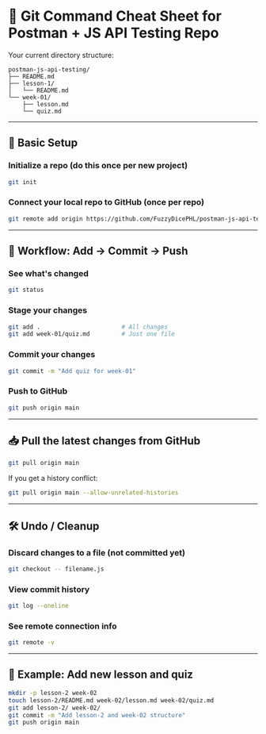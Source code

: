 
# 🧠 Git Command Cheat Sheet for Postman + JS API Testing Repo

Your current directory structure:
```
postman-js-api-testing/
├── README.md
├── lesson-1/
│   └── README.md
└── week-01/
    ├── lesson.md
    └── quiz.md
```

---

## 🧱 Basic Setup

### Initialize a repo (do this once per new project)
```bash
git init
```

### Connect your local repo to GitHub (once per repo)
```bash
git remote add origin https://github.com/FuzzyDicePHL/postman-js-api-testing.git
```

---

## 💾 Workflow: Add → Commit → Push

### See what's changed
```bash
git status
```

### Stage your changes
```bash
git add .                       # All changes
git add week-01/quiz.md         # Just one file
```

### Commit your changes
```bash
git commit -m "Add quiz for week-01"
```

### Push to GitHub
```bash
git push origin main
```

---

## 📥 Pull the latest changes from GitHub

```bash
git pull origin main
```

If you get a history conflict:
```bash
git pull origin main --allow-unrelated-histories
```

---

## 🛠️ Undo / Cleanup

### Discard changes to a file (not committed yet)
```bash
git checkout -- filename.js
```

### View commit history
```bash
git log --oneline
```

### See remote connection info
```bash
git remote -v
```

---

## 🔧 Example: Add new lesson and quiz

```bash
mkdir -p lesson-2 week-02
touch lesson-2/README.md week-02/lesson.md week-02/quiz.md
git add lesson-2/ week-02/
git commit -m "Add lesson-2 and week-02 structure"
git push origin main
```
